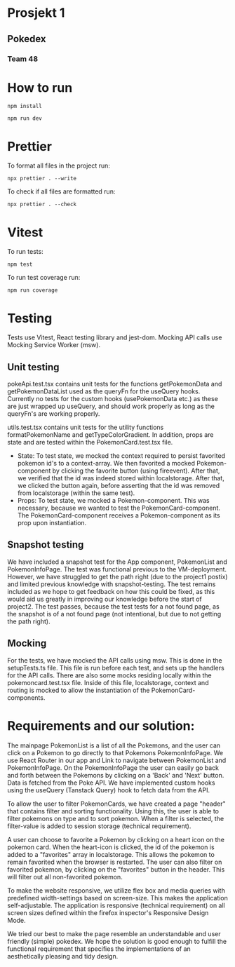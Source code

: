 # Prosjekt 1

## Pokedex

### Team 48

# How to run

```
npm install
```

```
npm run dev
```

# Prettier

To format all files in the project run:

```
npx prettier . --write
```

To check if all files are formatted run:

```
npx prettier . --check
```

# Vitest

To run tests:

```
npm test
```

To run test coverage run:

```
npm run coverage
```

# Testing

Tests use Vitest, React testing library and jest-dom.
Mocking API calls use Mocking Service Worker (msw).

## Unit testing

pokeApi.test.tsx contains unit tests for the functions getPokemonData and getPokemonDataList used as the queryFn for the useQuery hooks. Currently no tests for the custom hooks (usePokemonData etc.) as these are just wrapped up useQuery, and should work properly as long as the queryFn's are working properly.

utils.test.tsx contains unit tests for the utility functions formatPokemonName and getTypeColorGradient.
In addition, props are state and are tested within the PokemonCard.test.tsx file.

- State: To test state, we mocked the context required to persist favorited pokemon id's to a context-array. We then favorited a mocked Pokemon-component by clicking the favorite button (using fireevent). After that, we verified that the id was indeed stored within localstorage. After that, we clicked the button again, before asserting that the id was removed from localstorage (within the same test).
- Props: To test state, we mocked a Pokemon-component. This was necessary, because we wanted to test the PokemonCard-component. The PokemonCard-component receives a Pokemon-component as its prop upon instantiation.

## Snapshot testing

We have included a snapshot test for the App component, PokemonList and PokemonInfoPage. The test was functional previous to the VM-deployment. However, we have struggled to get the path right (due to the project1 postix) and limited previous knowledge with snapshot-testing. The test remains included as we hope to get feedback on how this could be fixed, as this would aid us greatly in improving our knowledge before the start of project2. The test passes, because the test tests for a not found page, as the snapshot is of a not found page (not intentional, but due to not getting the path right).

## Mocking

For the tests, we have mocked the API calls using msw. This is done in the setupTests.ts file. This file is run before each test, and sets up the handlers for the API calls. There are also some mocks residing locally within the pokemoncard.test.tsx file. Inside of this file, localstorage, context and routing is mocked to allow the instantiation of the PokemonCard-components.

# Requirements and our solution:

The mainpage PokemonList is a list of all the Pokemons, and the user can click on a Pokemon to go directly to that Pokemons PokemonInfoPage. We use React Router in our app and Link to navigate between PokemonList and PokemonInfoPage. On the PokemonInfoPage the user can easily go back and forth between the Pokemons by clicking on a 'Back' and 'Next' button. Data is fetched from the Poke API. We have implemented custom hooks using the useQuery (Tanstack Query) hook to fetch data from the API.

To allow the user to filter PokemonCards, we have created a page "header" that contains filter and sorting functionality. Using this, the user is able to filter pokemons on type and to sort pokemon. When a filter is selected, the filter-value is added to session storage (technical requirement).

A user can choose to favorite a Pokemon by clicking on a heart icon on the pokemon card. When the heart-icon is clicked, the id of the pokemon is added to a "favorites" array in localstorage. This allows the pokemon to remain favorited when the browser is restarted. The user can also filter on favorited pokemon, by clicking on the "favorites" button in the header. This will filter out all non-favorited pokemon.

To make the website responsive, we utilize flex box and media queries with predefined width-settings based on screen-size. This makes the application self-adjustable. The application is responsive (technical requirement) on all screen sizes defined within the firefox inspector's Responsive Design Mode.

We tried our best to make the page resemble an understandable and user friendly (simple) pokedex. We hope the solution is good enough to fulfill the functional requirement that specifies the implementations of an aesthetically pleasing and tidy design.
